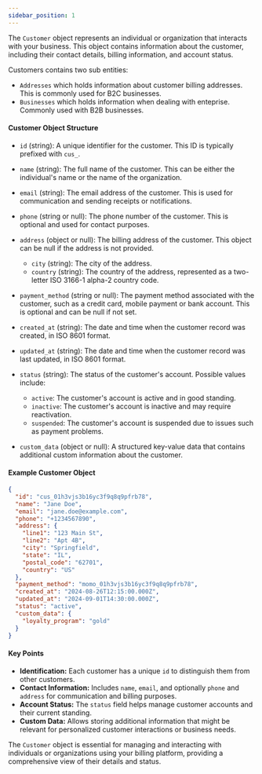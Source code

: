 ```yaml
---
sidebar_position: 1
---
```



The `Customer` object represents an individual or organization that interacts with your business. This object contains information about the customer, including their contact details, billing information, and account status.

Customers contains two sub entities:
- `Addresses` which holds information about customer billing addresses. This is commonly used for B2C businesses.
- `Businesses` which holds information when dealing with enteprise. Commonly used with B2B businesses.

#### Customer Object Structure

- `id` (string): A unique identifier for the customer. This ID is typically prefixed with `cus_`.

- `name` (string): The full name of the customer. This can be either the individual's name or the name of the organization.

- `email` (string): The email address of the customer. This is used for communication and sending receipts or notifications.

- `phone` (string or null): The phone number of the customer. This is optional and used for contact purposes.

- `address` (object or null): The billing address of the customer. This object can be null if the address is not provided.
  - `city` (string): The city of the address.
  - `country` (string): The country of the address, represented as a two-letter ISO 3166-1 alpha-2 country code.

- `payment_method` (string or null): The payment method associated with the customer, such as a credit card, mobile payment or bank account. This is optional and can be null if not set.

- `created_at` (string): The date and time when the customer record was created, in ISO 8601 format.

- `updated_at` (string): The date and time when the customer record was last updated, in ISO 8601 format.

- `status` (string): The status of the customer's account. Possible values include:
  - `active`: The customer's account is active and in good standing.
  - `inactive`: The customer's account is inactive and may require reactivation.
  - `suspended`: The customer's account is suspended due to issues such as payment problems.

- `custom_data` (object or null): A structured key-value data that contains additional custom information about the customer.

#### Example Customer Object

```json
{
  "id": "cus_01h3vjs3b16yc3f9q8q9pfrb78",
  "name": "Jane Doe",
  "email": "jane.doe@example.com",
  "phone": "+1234567890",
  "address": {
    "line1": "123 Main St",
    "line2": "Apt 4B",
    "city": "Springfield",
    "state": "IL",
    "postal_code": "62701",
    "country": "US"
  },
  "payment_method": "momo_01h3vjs3b16yc3f9q8q9pfrb78",
  "created_at": "2024-08-26T12:15:00.000Z",
  "updated_at": "2024-09-01T14:30:00.000Z",
  "status": "active",
  "custom_data": {
    "loyalty_program": "gold"
  }
}
```

#### Key Points

- **Identification:** Each customer has a unique `id` to distinguish them from other customers.
- **Contact Information:** Includes `name`, `email`, and optionally `phone` and `address` for communication and billing purposes.
- **Account Status:** The `status` field helps manage customer accounts and their current standing.
- **Custom Data:** Allows storing additional information that might be relevant for personalized customer interactions or business needs.

The `Customer` object is essential for managing and interacting with individuals or organizations using your billing platform, providing a comprehensive view of their details and status.